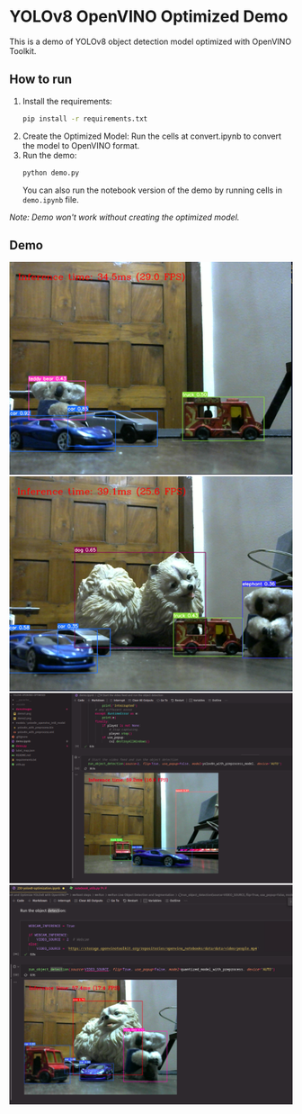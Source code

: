 # YOLOv8 OpenVINO Optimized Demo
This is a demo of YOLOv8 object detection model optimized with OpenVINO Toolkit.

## How to run
1. Install the requirements:
    ```bash
    pip install -r requirements.txt
    ```
2. Create the Optimized Model:
    Run the cells at convert.ipynb to convert the model to OpenVINO format.
2. Run the demo:
    ```bash
    python demo.py
    ```
    You can also run the notebook version of the demo by running cells in `demo.ipynb` file.
    
_Note: Demo won't work without creating the optimized model._

## Demo
![demo2](demoImages/demo2.png)
![demo1](demoImages/demo1.png)
![demo1](demoImages/demo3.png)
![demo1](demoImages/demo4.png)
